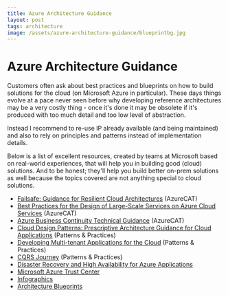 ```yaml
---
title: Azure Architecture Guidance
layout: post
tags: architecture
image: /assets/azure-architecture-guidance/blueprintbg.jpg
---
```

# Azure Architecture Guidance

Customers often ask about best practices and blueprints on how to build solutions for the cloud (on Microsoft Azure in particular). These days things evolve at a pace never seen before why developing reference architectures may be a very costly thing - once it's done it may be obsolete if it's produced with too much detail and too low level of abstraction. 

Instead I recommend to re-use IP already available (and being maintained) and also to rely on principles and patterns instead of implementation details.

Below is a list of excellent resources, created by teams at Microsoft based on real-world experiences, that will help you in building good (cloud) solutions. And to be honest; they'll help you build better on-prem solutions as well because the topics covered are not anything special to cloud solutions.

* [Failsafe: Guidance for Resilient Cloud Architectures](http://msdn.microsoft.com/en-us/library/jj853352.aspx) (AzureCAT)
* [Best Practices for the Design of Large-Scale Services on Azure Cloud Services](http://msdn.microsoft.com/en-us/library/jj717232.aspx) (AzureCAT)
* [Azure Business Continuity Technical Guidance](http://msdn.microsoft.com/en-us/library/hh873027.aspx) (AzureCAT)
* [Cloud Design Patterns: Prescriptive Architecture Guidance for Cloud Applications](http://msdn.microsoft.com/en-gb/library/dn568099.aspx) (Patterns & Practices)
* [Developing Multi-tenant Applications for the Cloud](http://msdn.microsoft.com/en-us/library/ff966499.aspx) (Patterns & Practices)
* [CQRS Journey](http://msdn.microsoft.com/en-us/library/jj554200.aspx) (Patterns & Practices)
* [Disaster Recovery and High Availability for Azure Applications](http://msdn.microsoft.com/library/azure/dn251004.aspx)
* [Microsoft Azure Trust Center](http://azure.microsoft.com/en-gb/support/trust-center/security/)
* [Infographics](http://azure.microsoft.com/en-us/documentation/infographics/azure/)
* [Architecture Blueprints](http://msdn.microsoft.com/dn630664)